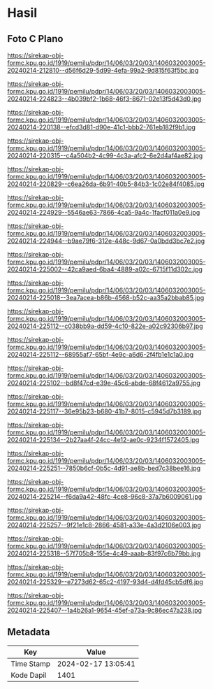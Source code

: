 # Hasil

## Foto C Plano

https://sirekap-obj-formc.kpu.go.id/1919/pemilu/pdpr/14/06/03/20/03/1406032003005-20240214-212810--d56f6d29-5d99-4efa-99a2-9d815f63f5bc.jpg

https://sirekap-obj-formc.kpu.go.id/1919/pemilu/pdpr/14/06/03/20/03/1406032003005-20240214-224823--4b039bf2-1b68-46f3-8671-02e13f5d43d0.jpg

https://sirekap-obj-formc.kpu.go.id/1919/pemilu/pdpr/14/06/03/20/03/1406032003005-20240214-220138--efcd3d81-d90e-41c1-bbb2-761eb182f9b1.jpg

https://sirekap-obj-formc.kpu.go.id/1919/pemilu/pdpr/14/06/03/20/03/1406032003005-20240214-220315--c4a504b2-4c99-4c3a-afc2-6e2d4af4ae82.jpg

https://sirekap-obj-formc.kpu.go.id/1919/pemilu/pdpr/14/06/03/20/03/1406032003005-20240214-220829--c6ea26da-6b91-40b5-84b3-1c02e84f4085.jpg

https://sirekap-obj-formc.kpu.go.id/1919/pemilu/pdpr/14/06/03/20/03/1406032003005-20240214-224929--5546ae63-7866-4ca5-9a4c-1facf011a0e9.jpg

https://sirekap-obj-formc.kpu.go.id/1919/pemilu/pdpr/14/06/03/20/03/1406032003005-20240214-224944--b9ae79f6-312e-448c-9d67-0a0bdd3bc7e2.jpg

https://sirekap-obj-formc.kpu.go.id/1919/pemilu/pdpr/14/06/03/20/03/1406032003005-20240214-225002--42ca9aed-6ba4-4889-a02c-6715f11d302c.jpg

https://sirekap-obj-formc.kpu.go.id/1919/pemilu/pdpr/14/06/03/20/03/1406032003005-20240214-225018--3ea7acea-b86b-4568-b52c-aa35a2bbab85.jpg

https://sirekap-obj-formc.kpu.go.id/1919/pemilu/pdpr/14/06/03/20/03/1406032003005-20240214-225112--c038bb9a-dd59-4c10-822e-a02c92306b97.jpg

https://sirekap-obj-formc.kpu.go.id/1919/pemilu/pdpr/14/06/03/20/03/1406032003005-20240214-225112--68955af7-65bf-4e9c-a6d6-2f4fb1e1c1a0.jpg

https://sirekap-obj-formc.kpu.go.id/1919/pemilu/pdpr/14/06/03/20/03/1406032003005-20240214-225102--bd8f47cd-e39e-45c6-abde-68f4612a9755.jpg

https://sirekap-obj-formc.kpu.go.id/1919/pemilu/pdpr/14/06/03/20/03/1406032003005-20240214-225117--36e95b23-b680-41b7-8015-c5945d7b3189.jpg

https://sirekap-obj-formc.kpu.go.id/1919/pemilu/pdpr/14/06/03/20/03/1406032003005-20240214-225134--2b27aa4f-24cc-4e12-ae0c-9234f1572405.jpg

https://sirekap-obj-formc.kpu.go.id/1919/pemilu/pdpr/14/06/03/20/03/1406032003005-20240214-225251--7850b6cf-0b5c-4d91-ae8b-bed7c38bee16.jpg

https://sirekap-obj-formc.kpu.go.id/1919/pemilu/pdpr/14/06/03/20/03/1406032003005-20240214-225214--f6da9a42-48fc-4ce8-96c8-37a7b6009061.jpg

https://sirekap-obj-formc.kpu.go.id/1919/pemilu/pdpr/14/06/03/20/03/1406032003005-20240214-225257--9f21e1c8-2866-4581-a33e-4a3d2106e003.jpg

https://sirekap-obj-formc.kpu.go.id/1919/pemilu/pdpr/14/06/03/20/03/1406032003005-20240214-225318--57f705b8-155e-4c49-aaab-83f97c6b79bb.jpg

https://sirekap-obj-formc.kpu.go.id/1919/pemilu/pdpr/14/06/03/20/03/1406032003005-20240214-225329--e7273d62-65c2-4197-93d4-d4fd45cb5df6.jpg

https://sirekap-obj-formc.kpu.go.id/1919/pemilu/pdpr/14/06/03/20/03/1406032003005-20240214-225407--1a4b26a1-9654-45ef-a73a-9c86ec47a238.jpg


## Metadata

| Key        | Value               |
| ---------- | ------------------- |
| Time Stamp | 2024-02-17 13:05:41 |
| Kode Dapil | 1401                |



